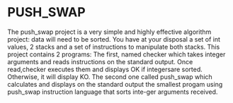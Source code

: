 # PUSH_SWAP
The push_swap project is a very simple and highly effective algorithm project: data will need to be sorted. You have at your disposal a set of int values, 2 stacks and a set of instructions to manipulate both stacks.  This project contains 2 programs:  The first, named checker which takes integer arguments and reads instructions on the standard output. Once read,checker executes them and displays OK if integersare sorted. Otherwise, it will display KO. The second one called push_swap which calculates and displays on the standard output the smallest progam using push_swap instruction language that sorts inte-ger arguments received.
